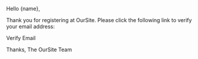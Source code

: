 Hello {name},

Thank you for registering at OurSite. Please click the following link to verify your email address:

Verify Email

Thanks, The OurSite Team